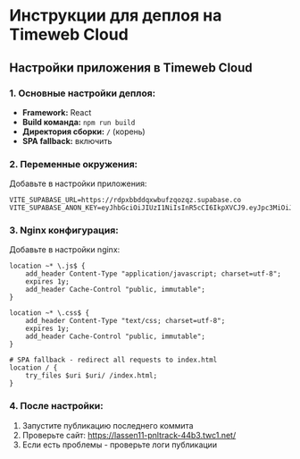 # Инструкции для деплоя на Timeweb Cloud

## Настройки приложения в Timeweb Cloud

### 1. Основные настройки деплоя:
- **Framework:** React
- **Build команда:** `npm run build`
- **Директория сборки:** `/` (корень)
- **SPA fallback:** включить

### 2. Переменные окружения:
Добавьте в настройки приложения:
```
VITE_SUPABASE_URL=https://rdpxbbddqxwbufzqozqz.supabase.co
VITE_SUPABASE_ANON_KEY=eyJhbGciOiJIUzI1NiIsInR5cCI6IkpXVCJ9.eyJpc3MiOiJzdXBhYmFzZSIsInJlZiI6InJkcHhiYmRkcXh3YnVmenFvenF6Iiwicm9sZSI6ImFub24iLCJpYXQiOjE3NTYwNTc2ODgsImV4cCI6MjA3MTYzMzY4OH0.plxTYORPFZPTZU3rePIyU2WR_mHh47cvSrakpJEDa8I
```

### 3. Nginx конфигурация:
Добавьте в настройки nginx:
```nginx
location ~* \.js$ {
    add_header Content-Type "application/javascript; charset=utf-8";
    expires 1y;
    add_header Cache-Control "public, immutable";
}

location ~* \.css$ {
    add_header Content-Type "text/css; charset=utf-8";
    expires 1y;
    add_header Cache-Control "public, immutable";
}

# SPA fallback - redirect all requests to index.html
location / {
    try_files $uri $uri/ /index.html;
}
```

### 4. После настройки:
1. Запустите публикацию последнего коммита
2. Проверьте сайт: https://lassen11-pnltrack-44b3.twc1.net/
3. Если есть проблемы - проверьте логи публикации
